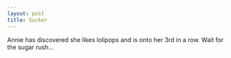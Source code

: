 ```yaml
--- 
layout: post
title: Sucker
---
```

Annie has discovered she likes lolipops and is onto her 3rd in a row. Wait for the sugar rush...
